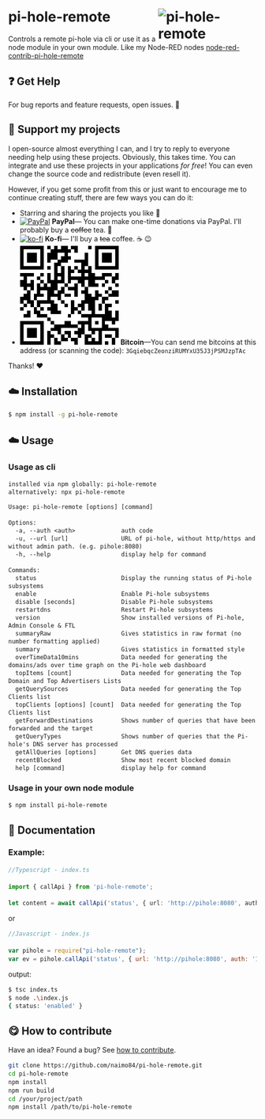 # pi-hole-remote <img src="https://upload.wikimedia.org/wikipedia/commons/0/00/Pi-hole_Logo.png" width="200" align="right" alt="pi-hole-remote">

Controls a remote pi-hole via cli or use it as a node module in your own module. Like my Node-RED nodes [node-red-contrib-pi-hole-remote](https://github.com/naimo84/node-red-contrib-pi-hole-remote)

## :question: Get Help

For bug reports and feature requests, open issues. :bug:

## :sparkling_heart: Support my projects

I open-source almost everything I can, and I try to reply to everyone needing help using these projects. Obviously,
this takes time. You can integrate and use these projects in your applications _for free_! You can even change the source code and redistribute (even resell it).

However, if you get some profit from this or just want to encourage me to continue creating stuff, there are few ways you can do it:

-   Starring and sharing the projects you like :rocket:
-   [![PayPal][badge_paypal]][paypal-donations] **PayPal**— You can make one-time donations via PayPal. I'll probably buy a ~~coffee~~ tea. :tea:
-   [![ko-fi](https://www.ko-fi.com/img/githubbutton_sm.svg)](https://ko-fi.com/T6T412CXA) **Ko-fi**— I'll buy a ~~tea~~ coffee. :coffee: :wink:
-   ![](./docs/bitcoin.png) **Bitcoin**—You can send me bitcoins at this address (or scanning the code): `3GqiebqcZeonziRUMYxU35J3jPSMJzpTAc`

Thanks! :heart:

## :cloud: Installation

```sh
$ npm install -g pi-hole-remote
```

## :cloud: Usage

### Usage as cli

``` 
installed via npm globally: pi-hole-remote
alternatively: npx pi-hole-remote
```

```
Usage: pi-hole-remote [options] [command]

Options:
  -a, --auth <auth>             auth code
  -u, --url [url]               URL of pi-hole, without http/https and without admin path. (e.g. pihole:8080)
  -h, --help                    display help for command

Commands:
  status                        Display the running status of Pi-hole subsystems
  enable                        Enable Pi-hole subsystems
  disable [seconds]             Disable Pi-hole subsystems
  restartdns                    Restart Pi-hole subsystems
  version                       Show installed versions of Pi-hole, Admin Console & FTL
  summaryRaw                    Gives statistics in raw format (no number formatting applied)
  summary                       Gives statistics in formatted style
  overTimeData10mins            Data needed for generating the domains/ads over time graph on the Pi-hole web dashboard
  topItems [count]              Data needed for generating the Top Domain and Top Advertisers Lists
  getQuerySources               Data needed for generating the Top Clients list
  topClients [options] [count]  Data needed for generating the Top Clients list
  getForwardDestinations        Shows number of queries that have been forwarded and the target
  getQueryTypes                 Shows number of queries that the Pi-hole's DNS server has processed
  getAllQueries [options]       Get DNS queries data
  recentBlocked                 Show most recent blocked domain
  help [command]                display help for command
```

### Usage in your own node module

```sh
$ npm install pi-hole-remote
```

## :memo: Documentation

### Example:

```ts
//Typescript - index.ts

import { callApi } from 'pi-hole-remote';

let content = await callApi('status', { url: 'http://pihole:8080', auth: '123456789009123843029482 })
```

or

```js
//Javascript - index.js

var pihole = require("pi-hole-remote");
var ev = pihole.callApi('status', { url: 'http://pihole:8080', auth: '123456789009123843029482 });
```

output:  
```sh
$ tsc index.ts
$ node .\index.js
{ status: 'enabled' }
```

## :yum: How to contribute

Have an idea? Found a bug? See [how to contribute][contributing].

```sh
git clone https://github.com/naimo84/pi-hole-remote.git
cd pi-hole-remote
npm install
npm run build
cd /your/project/path
npm install /path/to/pi-hole-remote
```

[badge_brave]: ./docs/support_banner.png
[badge_paypal]: https://img.shields.io/badge/Donate-PayPal-blue.svg
[paypal-donations]: https://paypal.me/NeumannBenjamin
[brave]: https://brave.com/nai412
[contributing]: /CONTRIBUTING.md
